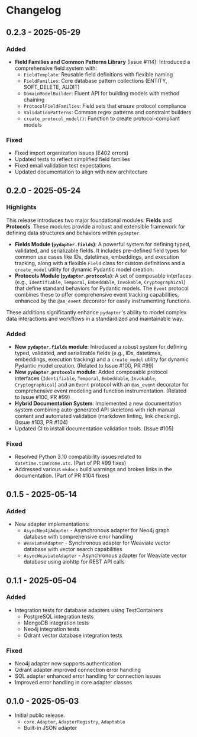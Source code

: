 # Changelog

## 0.2.3 - 2025-05-29

### Added

- **Field Families and Common Patterns Library** (Issue #114): Introduced a
  comprehensive field system with:
  - `FieldTemplate`: Reusable field definitions with flexible naming
  - `FieldFamilies`: Core database pattern collections (ENTITY, SOFT_DELETE, AUDIT)
  - `DomainModelBuilder`: Fluent API for building models with method chaining
  - `ProtocolFieldFamilies`: Field sets that ensure protocol compliance
  - `ValidationPatterns`: Common regex patterns and constraint builders
  - `create_protocol_model()`: Function to create protocol-compliant models

### Fixed

- Fixed import organization issues (E402 errors)
- Updated tests to reflect simplified field families
- Fixed email validation test expectations
- Updated documentation to align with new architecture

## 0.2.0 - 2025-05-24

### Highlights

This release introduces two major foundational modules: **Fields** and
**Protocols**. These modules provide a robust and extensible framework for
defining data structures and behaviors within `pydapter`.

- **Fields Module (`pydapter.fields`)**: A powerful system for defining typed,
  validated, and serializable fields. It includes pre-defined field types for
  common use cases like IDs, datetimes, embeddings, and execution tracking,
  along with a flexible `Field` class for custom definitions and a
  `create_model` utility for dynamic Pydantic model creation.
- **Protocols Module (`pydapter.protocols`)**: A set of composable interfaces
  (e.g., `Identifiable`, `Temporal`, `Embeddable`, `Invokable`,
  `Cryptographical`) that define standard behaviors for Pydantic models. The
  `Event` protocol combines these to offer comprehensive event tracking
  capabilities, enhanced by the `@as_event` decorator for easily instrumenting
  functions.

These additions significantly enhance `pydapter`'s ability to model complex data
interactions and workflows in a standardized and maintainable way.

### Added

- **New `pydapter.fields` module**: Introduced a robust system for defining
  typed, validated, and serializable fields (e.g., IDs, datetimes, embeddings,
  execution tracking) and a `create_model` utility for dynamic Pydantic model
  creation. (Related to Issue #100, PR #99)
- **New `pydapter.protocols` module**: Added composable protocol interfaces
  (`Identifiable`, `Temporal`, `Embeddable`, `Invokable`, `Cryptographical`) and
  an `Event` protocol with an `@as_event` decorator for comprehensive event
  modeling and function instrumentation. (Related to Issue #100, PR #99)
- **Hybrid Documentation System**: Implemented a new documentation system
  combining auto-generated API skeletons with rich manual content and automated
  validation (markdown linting, link checking). (Issue #103, PR #104)
- Updated CI to install documentation validation tools. (Issue #105)

### Fixed

- Resolved Python 3.10 compatibility issues related to `datetime.timezone.utc`.
  (Part of PR #99 fixes)
- Addressed various `mkdocs` build warnings and broken links in the
  documentation. (Part of PR #104 fixes)

## 0.1.5 - 2025-05-14

### Added

- New adapter implementations:
  - `AsyncNeo4jAdapter` - Asynchronous adapter for Neo4j graph database with
    comprehensive error handling
  - `WeaviateAdapter` - Synchronous adapter for Weaviate vector database with
    vector search capabilities
  - `AsyncWeaviateAdapter` - Asynchronous adapter for Weaviate vector database
    using aiohttp for REST API calls

## 0.1.1 - 2025-05-04

### Added

- Integration tests for database adapters using TestContainers
  - PostgreSQL integration tests
  - MongoDB integration tests
  - Neo4j integration tests
  - Qdrant vector database integration tests

### Fixed

- Neo4j adapter now supports authentication
- Qdrant adapter improved connection error handling
- SQL adapter enhanced error handling for connection issues
- Improved error handling in core adapter classes

## 0.1.0 - 2025-05-03

- Initial public release.
  - `core.Adapter`, `AdapterRegistry`, `Adaptable`
  - Built-in JSON adapter
